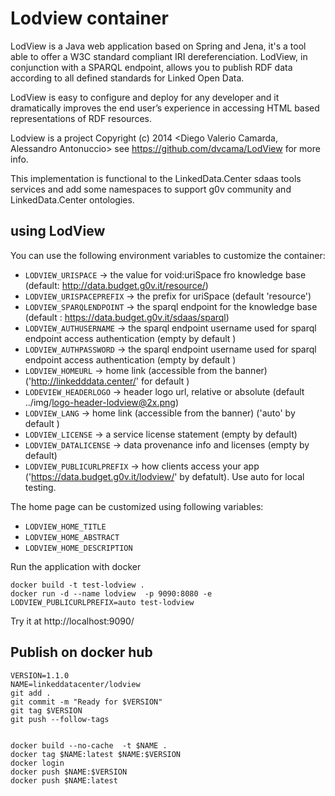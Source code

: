 ﻿# Lodview container

LodView is a Java web application based on Spring and Jena, it's a tool able to offer a W3C standard compliant IRI dereferenciation. LodView, in conjunction with a SPARQL endpoint, allows you to publish RDF data according to all defined standards for Linked Open Data.

LodView is easy to configure and deploy for any developer and it dramatically improves the end user’s experience in accessing HTML based representations of RDF resources.


Lodview is a project Copyright (c) 2014 <Diego Valerio Camarda, Alessandro Antonuccio> see https://github.com/dvcama/LodView for more info.

This implementation is functional to the LinkedData.Center sdaas tools services and add some namespaces to support g0v community and LinkedData.Center ontologies.


## using LodView


You can use the following environment variables to customize the container:

- `LODVIEW_URISPACE` -> the value for void:uriSpace fro knowledge base (default: http://data.budget.g0v.it/resource/)
- `LODVIEW_URISPACEPREFIX` -> the prefix for uriSpace (default 'resource')
- `LODVIEW_SPARQLENDPOINT` -> the sparql endpoint for the knowledge base (default : https://data.budget.g0v.it/sdaas/sparql)
- `LODVIEW_AUTHUSERNAME` -> the sparql endpoint username used for sparql endpoint access authentication (empty by default )
- `LODVIEW_AUTHPASSWORD` -> the sparql endpoint username used for sparql endpoint access  authentication (empty by default )
- `LODVIEW_HOMEURL` -> home link (accessible from the banner) ('http://linkedddata.center/' for default )
- `LODEVIEW_HEADERLOGO` -> header logo url, relative or absolute (default ../img/logo-header-lodview@2x.png)
- `LODVIEW_LANG` -> home link (accessible from the banner) ('auto' by default )
- `LODVIEW_LICENSE` -> a service license statement (empty by default)
- `LODVIEW_DATALICENSE` -> data provenance info and licenses (empty by default)
- `LODVIEW_PUBLICURLPREFIX` -> how clients access your app ('https://data.budget.g0v.it/lodview/' by defatult). Use auto for local testing.

The home page can be customized using following variables:

- `LODVIEW_HOME_TITLE` 
- `LODVIEW_HOME_ABSTRACT`
- `LODVIEW_HOME_DESCRIPTION`

Run the application with docker

```
docker build -t test-lodview .
docker run -d --name lodview  -p 9090:8080 -e LODVIEW_PUBLICURLPREFIX=auto test-lodview 
```    

Try it at http://localhost:9090/

## Publish on docker hub

```
VERSION=1.1.0
NAME=linkeddatacenter/lodview
git add .
git commit -m "Ready for $VERSION"
git tag $VERSION
git push --follow-tags


docker build --no-cache  -t $NAME .
docker tag $NAME:latest $NAME:$VERSION
docker login 
docker push $NAME:$VERSION
docker push $NAME:latest

